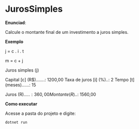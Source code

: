 # JurosSimples

**Enunciad**:

Calcule o montante final de um investimento a juros simples.

**Exemplo**

j = c . i . t

m = c + j

Juros simples (j)

Capital [c] (R$).......: 1200,00
Taxa de juros [i] (%)..: 2
Tempo [t] (meses)......: 15

Juros (R$).....: 360,00
Montante (R$)..: 1560,00

**Como executar**

Acesse a pasta do projeto e digite:

```
dotnet run 
```
